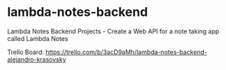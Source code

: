 # lambda-notes-backend
Lambda Notes Backend Projects - Create a Web API for a note taking app called Lambda Notes

Trello Board: https://trello.com/b/3acD9aMh/lambda-notes-backend-alejandro-krasovsky
